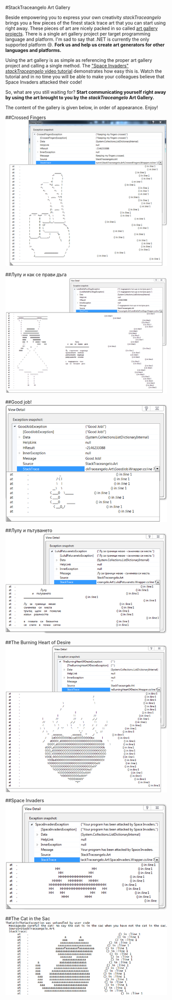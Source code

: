 #StackTraceangelo Art Gallery

Beside empowering you to express your own creativity *stackTraceangelo* brings you a few pieces of the finest stack trace art that you can start using right away. These pieces of art are nicely packed in so called [art gallery projects](/Source/ArtGallery). There is a single art gallery project per target programming language and platform. I'm sad to say that .NET is currently the only supported platform :cry:. **Fork us and help us create art generators for other languages and platforms.**

Using the art gallery is as simple as referencing the proper art gallery project and calling a single method. The ["Space Invaders" *stackTraceangelo* video tutorial](http://www.youtube.com/watch?v=9NpKh6uAVFM) demonstrates how easy this is. Watch the tutorial and in no time you will be able to make your colleagues believe that Space Invaders attacked their code!

So, what are you still waiting for? **Start communicating yourself right away by using the art brought to you by the *stackTraceangelo* Art Gallery.**

The content of the gallery is given below, in order of appearance. Enjoy!

##Crossed Fingers
![Crossed Fingers](CrossedFingers.png "Crossed Fingers")
<br/>

##Лулу и как се прави дъга
![Лулу и как се прави дъга](LuluIKakSePraviDaga.png "Лулу и как се прави дъга")
<br/>

##Good job!
![Good job!](GoodJob.png "Good job!")
<br/>

##Лулу и пътуването
![Лулу и пътуването](LuluIPatuvaneto.png "Лулу и пътуването")
<br/>

##The Burning Heart of Desire
![The Burning Heart of Desire](TheBurningHeartOfDesire.png "The Burning Heart of Desire")
<br/>

##Space Invaders
![Space Invaders](SpaceInvaders.png "Space Invaders")
<br/>

##The Cat in the Sac
![The Cat in the Sac](TheCatInTheSac.png "The Cat in the Sac")